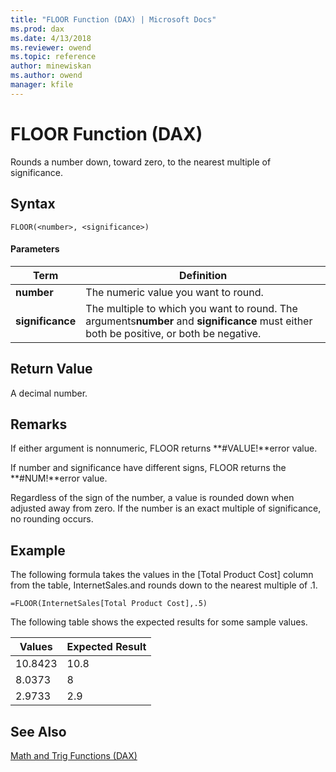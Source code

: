 ```yaml
---
title: "FLOOR Function (DAX) | Microsoft Docs"
ms.prod: dax
ms.date: 4/13/2018
ms.reviewer: owend
ms.topic: reference
author: minewiskan
ms.author: owend
manager: kfile
---
```

# FLOOR Function (DAX)
Rounds a number down, toward zero, to the nearest multiple of significance.  
  
## Syntax  
  
```  
FLOOR(<number>, <significance>)  
```  
  
#### Parameters  
  
|Term|Definition|  
|--------|--------------|  
|**number**|The numeric value you want to round.|  
|**significance**|The multiple to which you want to round. The arguments**number** and **significance** must either both be positive, or both be negative.|  
  
## Return Value  
A decimal number.  
  
## Remarks  
If either argument is nonnumeric, FLOOR returns **#VALUE!**error value.  
  
If number and significance have different signs, FLOOR returns the **#NUM!**error value.  
  
Regardless of the sign of the number, a value is rounded down when adjusted away from zero. If the number is an exact multiple of significance, no rounding occurs.  
  
## Example  
The following formula takes the values in the [Total Product Cost] column from the table, InternetSales.and rounds down to the nearest multiple of .1.  
  
```  
=FLOOR(InternetSales[Total Product Cost],.5)  
```  
The following table shows the expected results for some sample values.  
  
|Values|Expected Result|  
|----------|-------------------|  
|10.8423|10.8|  
|8.0373|8|  
|2.9733|2.9|  
  
## See Also  
[Math and Trig Functions &#40;DAX&#41;](math-and-trig-functions-dax.md)  
  
